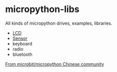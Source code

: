 # micropython-libs

All kinds of micropython drives, examples, libraries.

* [LCD](lcd)
* [Sensor](sensor)
* keyboard
* radio
* bluetooth

[From microbit/micropython Chinese community](www.micropython.org.cn)

